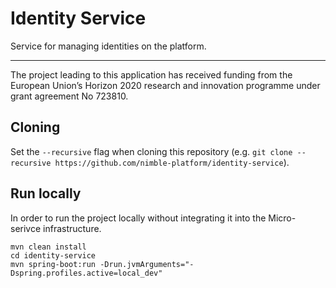 # Identity Service
Service for managing identities on the platform.

 ---
The project leading to this application has received funding from the European Union’s Horizon 2020 research and innovation programme under grant agreement No 723810.

## Cloning

Set the ```--recursive``` flag when cloning this repository (e.g.
```git clone --recursive https://github.com/nimble-platform/identity-service```).


## Run locally

In order to run the project locally without integrating it into the Micro-serivce infrastructure.

```
mvn clean install
cd identity-service
mvn spring-boot:run -Drun.jvmArguments="-Dspring.profiles.active=local_dev"
```
